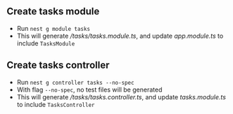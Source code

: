 ## Create tasks module
- Run `nest g module tasks`
- This will generate */tasks/tasks.module.ts*, and update *app.module.ts* to include `TasksModule` 

## Create tasks controller
- Run `nest g controller tasks --no-spec`
- With flag `--no-spec`, no test files will be generated
- This will generate */tasks/tasks.controller.ts*, and update *tasks.module.ts* to include `TasksController`